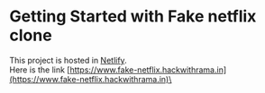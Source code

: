 # Getting Started with Fake netflix clone

This project is hosted in [Netlify](https://www.fake-netflix.hackwithrama.in).\
Here is the link [https://www.fake-netflix.hackwithrama.in](https://www.fake-netflix.hackwithrama.in)\
